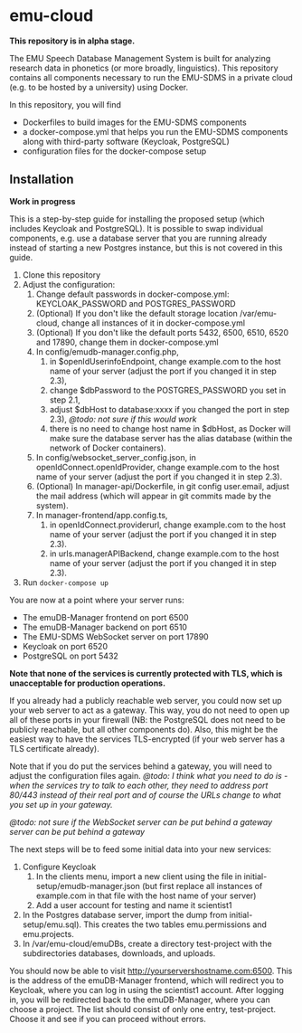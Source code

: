 # emu-cloud

**This repository is in alpha stage.**

The EMU Speech Database Management System is built for analyzing research data in phonetics (or more broadly, linguistics). This repository contains all components necessary to run the EMU-SDMS in a private cloud (e.g. to be hosted by a university) using Docker.

In this repository, you will find

- Dockerfiles to build images for the EMU-SDMS components
- a docker-compose.yml that helps you run the EMU-SDMS components along with third-party software (Keycloak, PostgreSQL)
- configuration files for the docker-compose setup

## Installation

**Work in progress**

This is a step-by-step guide for installing the proposed setup (which includes Keycloak and PostgreSQL). It is possible to swap individual components, e.g. use a database server that you are running already instead of starting a new Postgres instance, but this is not covered in this guide.

1. Clone this repository
2. Adjust the configuration:
   1. Change default passwords in docker-compose.yml: KEYCLOAK\_PASSWORD and POSTGRES\_PASSWORD
   2. (Optional) If you don't like the default storage location /var/emu-cloud, change all instances of it in docker-compose.yml
   3. (Optional) If you don't like the default ports 5432, 6500, 6510, 6520 and 17890, change them in docker-compose.yml
   4. In config/emudb-manager.config.php,
      1. in $openIdUserinfoEndpoint, change example.com to the host name of your server (adjust the port if you changed it in step 2.3),
      2. change $dbPassword to the POSTGRES\_PASSWORD you set in step 2.1,
      3. adjust $dbHost to database:xxxx if you changed the port in step 2.3), *@todo: not sure if this would work*
      4. there is no need to change host name in $dbHost, as Docker will make sure the database server has the alias database (within the network of Docker containers).
   5. In config/websocket\_server\_config.json, in openIdConnect.openIdProvider, change example.com to the host name of your server (adjust the port if you changed it in step 2.3).
   6. (Optional) In manager-api/Dockerfile, in git config user.email, adjust the mail address (which will appear in git commits made by the system).
   7. In manager-frontend/app.config.ts,
      1. in openIdConnect.providerurl, change example.com to the host name of your server (adjust the port if you changed it in step 2.3).
      2. in urls.managerAPIBackend, change example.com to the host name of your server (adjust the port if you changed it in step 2.3).
3. Run ```docker-compose up```

You are now at a point where your server runs:

- The emuDB-Manager frontend on port 6500
- The emuDB-Manager backend on port 6510
- The EMU-SDMS WebSocket server on port 17890
- Keycloak on port 6520
- PostgreSQL on port 5432

**Note that none of the services is currently protected with TLS, which is unacceptable for production operations.**

If you already had a publicly reachable web server, you could now set up your web server to act as a gateway. This way, you do not need to open up all of these ports in your firewall (NB: the PostgreSQL does not need to be publicly reachable, but all other components do). Also, this might be the easiest way to have the services TLS-encrypted (if your web server has a TLS certificate already).

Note that if you do put the services behind a gateway, you will need to adjust the configuration files again. *@todo: I think what you need to do is - when the services try to talk to each other, they need to address port 80/443 instead of their real port and of course the URLs change to what you set up in your gateway.*

*@todo: not sure if the WebSocket server can be put behind a gateway server can be put behind a gateway*

The next steps will be to feed some initial data into your new services:

1. Configure Keycloak
   1. In the clients menu, import a new client using the file in initial-setup/emudb-manager.json (but first replace all instances of example.com in that file with the host name of your server)
   2. Add a user account for testing and name it scientist1
2. In the Postgres database server, import the dump from initial-setup/emu.sql). This creates the two tables emu.permissions and emu.projects.
3. In /var/emu-cloud/emuDBs, create a directory test-project with the subdirectories databases, downloads, and uploads.

You should now be able to visit http://yourservershostname.com:6500. This is the address of the emuDB-Manager frontend, which will redirect you to Keycloak, where you can log in using the scientist1 account. After logging in, you will be redirected back to the emuDB-Manager, where you can choose a project. The list should consist of only one entry, test-project. Choose it and see if you can proceed without errors.
